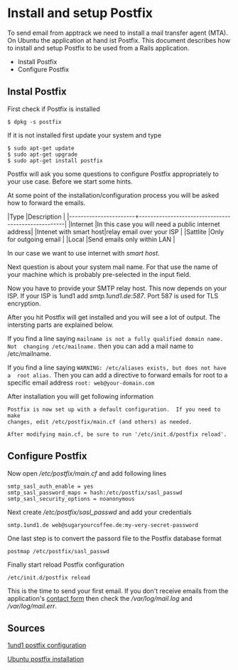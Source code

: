 Install and setup Postfix
=========================
To send email from apptrack we need to install a mail transfer agent (MTA). On
Ubuntu the application at hand ist Postfix. This document describes how to 
install and setup Postfix to be used from a Rails application.

* Install Postfix
* Configure Postfix

Instal Postfix
--------------
First check if Postfix is installed

    $ dpkg -s postfix

If it is not installed first update your system and type

    $ sudo apt-get update
    $ sudo apt-get upgrade
    $ sudo apt-get install postfix

Postfix will ask you some questions to configure Postfix appropriately to your
use case. Before we start some hints.

At some point of the installation/configuration process you will be asked how 
to forward the emails.

|Type                   |Description                                         |
|-----------------------+----------------------------------------------------|
|Internet               |In this case you will need a public internet address|
|Intenet with smart host|relay email over your ISP                           |
|Sattlite               |Only for outgoing email                             |
|Local                  |Send emails only within LAN                         |

In our case we want to use internet with *smart host*.

Next question is about your system mail name. For that use the name of your
machine which is probably pre-selected in the input field.

Now you have to provide your SMTP relay host. This now depends on your ISP. If
your ISP is 1und1 add *smtp.1und1.de:587*. Port 587 is used for TLS encryption.

After you hit <ok> Postfix will get installed and you will see a lot of output.
The intersting parts are explained below.

If you find a line saying `mailname is not a fully qualified domain name. Not 
  changing /etc/mailname.` then you can add a mail name to /etc/mailname.
      
If you find a line saying `WARNING: /etc/aliases exists, but does not have a 
  root alias.` Then you can add a directive to forward emails for root to a 
  specific email address `root: web@your-domain.com`

After installation you will get following information

    Postfix is now set up with a default configuration.  If you need to make
    changes, edit /etc/postfix/main.cf (and others) as needed.

    After modifying main.cf, be sure to run '/etc/init.d/postfix reload'.

Configure Postfix
-----------------
Now open */etc/postfix/main.cf* and add following lines

    smtp_sasl_auth_enable = yes
    smtp_sasl_password_maps = hash:/etc/postfix/sasl_passwd
    smtp_sasl_security_options = noanonymous

Next create */etc/postfix/sasl\_passwd* and add your credentials

    smtp.1und1.de web@sugaryourcoffee.de:my-very-secret-password

One last step is to convert the passord file to the Postfix database format

    postmap /etc/postfix/sasl_passwd

Finally start reload Postfix configuration

    /etc/init.d/postfix reload

This is the time to send your first email. If you don't receive emails from 
the application's [contact form](http://syc.dyndns.org:8081/contact) then check
the */var/log/mail.log* and */var/log/mail.err*.

Sources
-------
[1und1 postfix configuration](https://hilfe-center.1und1.de/e-mail-c82645/weitere-e-mail-clients-c82707/postfix-linux-einrichten-a783433.html)

[Ubuntu postfix installation](https://help.ubuntu.com/lts/serverguide/postfix.html)

